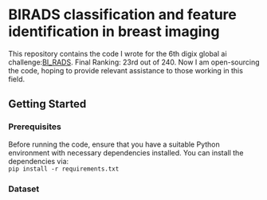 # BIRADS classification and feature identification in breast imaging
This repository contains the code I wrote for the 6th digix global ai challenge:[BI_RADS](https://www.saikr.com/vse/2024/DIGIX).
Final Ranking: 23rd out of 240.
Now I am open-sourcing the code, hoping to provide relevant assistance to those working in this field.  

## Getting Started  
### Prerequisites  
Before running the code, ensure that you have a suitable Python environment with necessary dependencies installed. You can install the dependencies via:  
`pip install -r requirements.txt`  
### Dataset  

